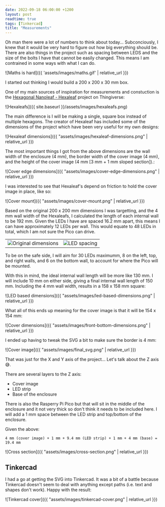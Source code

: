 ```yaml
---
date: 2022-09-18 06:00:00 +1200
layout: post
readtime: true
tags: [Tinkercad]
title: "Measurements"
---
```


Oh man there were a lot of numbers to think about today... Subconciously, I knew that it would be very hard to figure out how big everything should be. There are also things in the project such as spacing between LEDS and the size of the bolts I have that cannot be easily changed. This means I am contrained in some ways with what I can do.

![Maths is hard]({{ 'assets/images/maths.gif' | relative_url }})

I started out thinking I would build a 200 x 200 x 30 mm box.

One of my main sources of inspiration for measurements and constuction is the [Hexagonal Nanoleaf - Hexaleaf][hexaleaf] project on Thingiverse:

![Hexaleafs]({{ site.baseurl }}/assets/images/hexaleafs.png)

The main difference is I will be making a single, square box instead of multiple hexagons. The creator of Hexaleaf has included some of the dimensions of the project which have been very useful for my own designs:

![Hexaleaf dimensions]({{ "assets/images/hexaleaf-dimensions.png" | relative_url }})

The most important things I got from the above dimensions are the wall width of the enclosure (4 mm), the border width of the cover image (4 mm), and the height of the cover image (4 mm [3 mm + 1 mm sloped section]).:

![Cover edge dimensions]({{ "assets/images/cover-edge-dimensions.png" | relative_url }})

I was interested to see that Hexaleaf's depend on friction to hold the cover image in place, like so:

![Cover mount]({{ "assets/images/cover-mount.png" | relative_url }})

Based on the original 200 x 200 mm dimensions I was targetting, and the 4 mm wall width of the Hexaleafs, I calculated the length of each internal wall to be 192 mm. Given the LEDs I have are spaced 16.2 mm apart, this means I can have approximately 12 LEDs per wall. This would equate to 48 LEDs in total, which I am not sure the Pico can drive.

<table>
  <tr>
    <td>
      <img src="{{ 'assets/images/original-dimensions.png' | relative_url }}" alt="Original dimensions" />
    </td>
    <td>
      <img src="{{ 'assets/images/led-spacing.png' | relative_url }}" alt="LED spacing" />
    </td>
  </tr>
</table>

To be on the safe side, I will aim for 30 LEDs maximumm, 8 on the left, top, and right walls, and 6 on the bottom wall, to account for where the Pico will be mounted.

With this in mind, the ideal internal wall length will be more like 130 mm. I will include 10 mm on either side, giving a final internal wall length of 150 mm. Including the 4 mm wall width, results in a 158 x 158 mm square:

![LED based dimensions]({{ "assets/images/led-based-dimensions.png" | relative_url }})

What all of this ends up meaning for the cover image is that it will be 154 x 154 mm:

![Cover dimensions]({{ "assets/images/front-bottom-dimensions.png" | relative_url }})

I ended up having to tweak the SVG a bit to make sure the border is 4 mm:

![Cover image]({{ "assets/images/final_svg.png" | relative_url }})

That was just for the X and Y axis of the project... Let's talk about the Z axis 😅.

There are several layers to the Z axis:

* Cover image
* LED strip
* Base of the enclosure

There is also the Rasperry Pi Pico but that will sit in the middle of the enclosure and it not very thick so don't think it needs to be included here. I will add a 1 mm space between the LED strip and top/bottom of the enclosure.

Given the above:

`4 mm (cover image) + 1 mm + 9.4 mm (LED strip) + 1 mm + 4 mm (base) = 19.4 mm`

![Cross section]({{ "assets/images/cross-section.png" | relative_url }})

## Tinkercad

I had a go at getting the SVG into Tinkercad. It was a bit of a battle because Tinkercad doesn't seem to deal with anything except paths (i.e. text and shapes don't work). Happy with the result:

![Tinkercad cover]({{ "assets/images/tinkercad-cover.png" | relative_url }})

[hexaleaf]: https://www.thingiverse.com/thing:5154193
